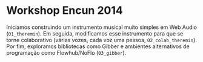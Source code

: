 Workshop Encun 2014
===================

Iniciamos construindo um instrumento musical muito simples em Web Audio (`01_theremin`). Em seguida, modificamos esse instrumento para que se torne colaborativo (várias vozes, cada voz uma pessoa, `02_colab_theremin`). Por fim, exploramos bibliotecas como
Gibber e ambientes alternativos de programação como Flowhub/NoFlo (`03_gibber`).
